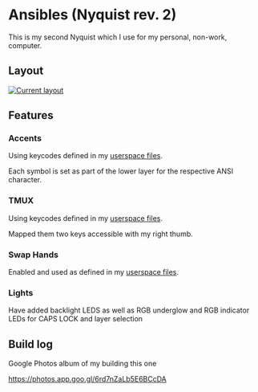 # Ansibles (Nyquist rev. 2)

This is my second Nyquist which I use for my personal, non-work, computer.

## Layout
[![Current layout](https://i.imgur.com/03PSX0V.png)](http://www.keyboard-layout-editor.com/#/gists/41f7d4c9d263b12958c5b8144c0984f8)

## Features
### Accents
Using keycodes defined in my [userspace files](../../../../users/hokiegeek/readme.md#accents).

Each symbol is set as part of the lower layer for the respective ANSI character.

### TMUX
Using keycodes defined in my [userspace files](../../../../users/hokiegeek/readme.md#tmux).

Mapped them two keys accessible with my right thumb.

### Swap Hands
Enabled and used as defined in my [userspace files](../../../../users/hokiegeek/readme.md#swap-hands).

### Lights
Have added backlight LEDS as well as RGB underglow and RGB indicator LEDs for CAPS LOCK and layer selection

## Build log
Google Photos album of my building this one

https://photos.app.goo.gl/6rd7nZaLb5E6BCcDA
